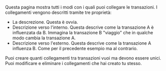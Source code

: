 Questa pagina mostra tutti i modi con i quali puoi collegare le transazioni. I collegamenti vengono descritti tramite tre proprietà:

* La descrezione. Questa è ovvia.
* Descrizione verso l'interno. Questa descrive come la transazione A è influenzata da B. Immagina la transazione B "viaggio" che in qualche modo cambia la transazione A.
* Descrizione verso l'esterno. Questa descrive come la transazione A influenza B. Come per il precedente esempio ma al contrario.

Puoi creare quanti collegamenti tra transazioni vuoi ma devono essere unici. Puoi modificare e eliminare i collegamenti che hai creato tu stesso.